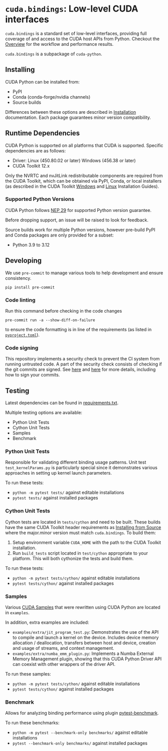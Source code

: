 # `cuda.bindings`: Low-level CUDA interfaces

`cuda.bindings` is a standard set of low-level interfaces, providing full coverage of and access to the CUDA host APIs from Python. Checkout the [Overview](https://nvidia.github.io/cuda-python/cuda-bindings/latest/overview.html) for the workflow and performance results.

`cuda.bindings` is a subpackage of `cuda-python`.

## Installing

CUDA Python can be installed from:

* PyPI
* Conda (conda-forge/nvidia channels)
* Source builds

Differences between these options are described in [Installation](https://nvidia.github.io/cuda-python/cuda-bindings/latest/install.html) documentation. Each package guarantees minor version compatibility.

## Runtime Dependencies

CUDA Python is supported on all platforms that CUDA is supported. Specific dependencies are as follows:

* Driver: Linux (450.80.02 or later) Windows (456.38 or later)
* CUDA Toolkit 12.x

Only the NVRTC and nvJitLink redistributable components are required from the CUDA Toolkit, which can be obtained via PyPI, Conda, or local installers (as described in the CUDA Toolkit [Windows](https://docs.nvidia.com/cuda/cuda-installation-guide-microsoft-windows/index.html) and [Linux](https://docs.nvidia.com/cuda/cuda-installation-guide-linux/index.html) Installation Guides).

### Supported Python Versions

CUDA Python follows [NEP 29](https://numpy.org/neps/nep-0029-deprecation_policy.html) for supported Python version guarantee.

Before dropping support, an issue will be raised to look for feedback.

Source builds work for multiple Python versions, however pre-build PyPI and Conda packages are only provided for a subset:

* Python 3.9 to 3.12

## Developing

We use `pre-commit` to manage various tools to help development and ensure consistency.
```shell
pip install pre-commit
```

### Code linting

Run this command before checking in the code changes
```shell
pre-commit run -a --show-diff-on-failure
```
to ensure the code formatting is in line of the requirements (as listed in [`pyproject.toml`](./pyproject.toml)).

### Code signing

This repository implements a security check to prevent the CI system from running untrusted code. A part of the
security check consists of checking if the git commits are signed. See
[here](https://docs.gha-runners.nvidia.com/apps/copy-pr-bot/faqs/#why-did-i-receive-a-comment-that-my-pull-request-requires-additional-validation)
and
[here](https://docs.github.com/en/authentication/managing-commit-signature-verification/about-commit-signature-verification)
for more details, including how to sign your commits.

## Testing

Latest dependencies can be found in [requirements.txt](https://github.com/NVIDIA/cuda-python/blob/main/cuda_bindings/requirements.txt).

Multiple testing options are available:

* Python Unit Tests
* Cython Unit Tests
* Samples
* Benchmark

### Python Unit Tests

Responsible for validating different binding usage patterns. Unit test `test_kernelParams.py` is particularly special since it demonstrates various approaches in setting up kernel launch parameters.

To run these tests:
* `python -m pytest tests/` against editable installations
* `pytest tests/` against installed packages

### Cython Unit Tests

Cython tests are located in `tests/cython` and need to be built. These builds have the same CUDA Toolkit header requirements as [Installing from Source](https://nvidia.github.io/cuda-python/cuda-bindings/latest/install.html#requirements) where the major.minor version must match `cuda.bindings`. To build them:

1. Setup environment variable `CUDA_HOME` with the path to the CUDA Toolkit installation.
2. Run `build_tests` script located in `test/cython` appropriate to your platform. This will both cythonize the tests and build them.

To run these tests:
* `python -m pytest tests/cython/` against editable installations
* `pytest tests/cython/` against installed packages

### Samples

Various [CUDA Samples](https://github.com/NVIDIA/cuda-samples/tree/master) that were rewritten using CUDA Python are located in `examples`.

In addition, extra examples are included:

* `examples/extra/jit_program_test.py`: Demonstrates the use of the API to compile and
  launch a kernel on the device. Includes device memory allocation /
  deallocation, transfers between host and device, creation and usage of
  streams, and context management.
* `examples/extra/numba_emm_plugin.py`: Implements a Numba External Memory Management
  plugin, showing that this CUDA Python Driver API can coexist with other
  wrappers of the driver API.

To run these samples:
* `python -m pytest tests/cython/` against editable installations
* `pytest tests/cython/` against installed packages

### Benchmark

Allows for analyzing binding performance using plugin [pytest-benchmark](https://github.com/ionelmc/pytest-benchmark).

To run these benchmarks:
* `python -m pytest --benchmark-only benchmarks/` against editable installations
* `pytest --benchmark-only benchmarks/` against installed packages
